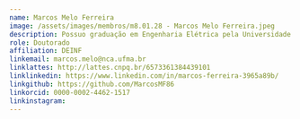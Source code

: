```yaml
---
name: Marcos Melo Ferreira
image: /assets/images/membros/m8.01.28 - Marcos Melo Ferreira.jpeg
description: Possuo graduação em Engenharia Elétrica pela Universidade Federal do Maranhão (2013) e Mestrado em Ciência da Computação pela Universidade Federal do Maranhão (2021). Atualmente professor do INSTITUTO FEDERAL DO MARANHÃO - CAMPUS SÃO JOSÉ DE RIBAMAR. Possuo experiência na área de Eletrônica, com ênfase em Microeletrônica, e Inteligência Artificial, ênfase em Visão Computacional.
role: Doutorado
affiliation: DEINF
linkemail: marcos.melo@nca.ufma.br
linklattes: http://lattes.cnpq.br/6573361384439101
linklinkedin: https://www.linkedin.com/in/marcos-ferreira-3965a89b/
linkgithub: https://github.com/MarcosMF86
linkorcid: 0000-0002-4462-1517
linkinstagram:
---
```



